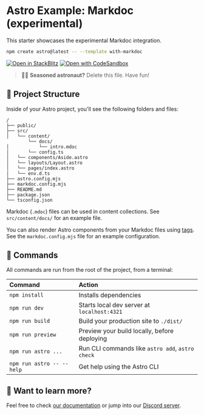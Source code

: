 # Astro Example: Markdoc (experimental)

This starter showcases the experimental Markdoc integration.

```sh
npm create astro@latest -- --template with-markdoc
```

[![Open in StackBlitz](https://developer.stackblitz.com/img/open_in_stackblitz.svg)](https://stackblitz.com/github/withastro/astro/tree/latest/examples/with-markdoc)
[![Open with CodeSandbox](https://assets.codesandbox.io/github/button-edit-lime.svg)](https://codesandbox.io/p/sandbox/github/withastro/astro/tree/latest/examples/with-markdoc)

> 🧑‍🚀 **Seasoned astronaut?** Delete this file. Have fun!

## 🚀 Project Structure

Inside of your Astro project, you'll see the following folders and files:

```text
/
├── public/
├── src/
│   └── content/
        └── docs/
│           └── intro.mdoc
|       └── config.ts
│   └── components/Aside.astro
│   └── layouts/Layout.astro
│   └── pages/index.astro
|   └── env.d.ts
├── astro.config.mjs
├── markdoc.config.mjs
├── README.md
├── package.json
└── tsconfig.json
```

Markdoc (`.mdoc`) files can be used in content collections. See `src/content/docs/` for an example file.

You can also render Astro components from your Markdoc files using [tags](https://markdoc.dev/docs/tags). See the `markdoc.config.mjs` file for an example configuration.

## 🧞 Commands

All commands are run from the root of the project, from a terminal:

| Command                   | Action                                           |
| :------------------------ | :----------------------------------------------- |
| `npm install`             | Installs dependencies                            |
| `npm run dev`             | Starts local dev server at `localhost:4321`      |
| `npm run build`           | Build your production site to `./dist/`          |
| `npm run preview`         | Preview your build locally, before deploying     |
| `npm run astro ...`       | Run CLI commands like `astro add`, `astro check` |
| `npm run astro -- --help` | Get help using the Astro CLI                     |

## 👀 Want to learn more?

Feel free to check [our documentation](https://docs.astro.build) or jump into our [Discord server](https://astro.build/chat).
